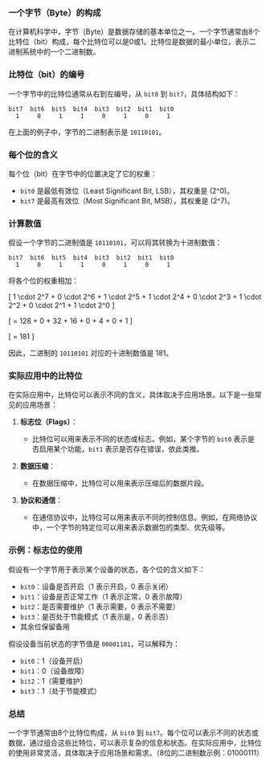 ### 一个字节（Byte）的构成

在计算机科学中，字节（Byte）是数据存储的基本单位之一。一个字节通常由8个比特位（bit）构成，每个比特位可以是0或1。比特位是数据的最小单位，表示二进制系统中的一个二进制数。

### 比特位（bit）的编号

一个字节中的比特位通常从右到左编号，从 `bit0` 到 `bit7`，具体结构如下：

```
bit7  bit6  bit5  bit4  bit3  bit2  bit1  bit0
  1     0     1     1     0     1     0     1
```

在上面的例子中，字节的二进制表示是 `10110101`。

### 每个位的含义

每个位（bit）在字节中的位置决定了它的权重：

- `bit0` 是最低有效位（Least Significant Bit, LSB），其权重是 \(2^0\)。
- `bit7` 是最高有效位（Most Significant Bit, MSB），其权重是 \(2^7\)。

### 计算数值

假设一个字节的二进制值是 `10110101`，可以将其转换为十进制数值：

```
bit7  bit6  bit5  bit4  bit3  bit2  bit1  bit0
  1     0     1     1     0     1     0     1
```

将各个位的权重相加：

\[
1 \cdot 2^7 + 0 \cdot 2^6 + 1 \cdot 2^5 + 1 \cdot 2^4 + 0 \cdot 2^3 + 1 \cdot 2^2 + 0 \cdot 2^1 + 1 \cdot 2^0
\]

\[
= 128 + 0 + 32 + 16 + 0 + 4 + 0 + 1
\]

\[
= 181
\]

因此，二进制的 `10110101` 对应的十进制数值是 181。

### 实际应用中的比特位

在实际应用中，比特位可以表示不同的含义，具体取决于应用场景。以下是一些常见的应用场景：

1. **标志位（Flags）**：
   - 比特位可以用来表示不同的状态或标志。例如，某个字节的 `bit0` 表示是否启用某个功能，`bit1` 表示是否存在错误，依此类推。

2. **数据压缩**：
   - 在数据压缩中，比特位可以用来表示压缩后的数据片段。

3. **协议和通信**：
   - 在通信协议中，比特位可以用来表示不同的控制信息。例如，在网络协议中，一个字节的特定位可以用来表示数据包的类型、优先级等。

### 示例：标志位的使用

假设有一个字节用于表示某个设备的状态，各个位的含义如下：

- `bit0`：设备是否开启（1 表示开启，0 表示关闭）
- `bit1`：设备是否正常工作（1 表示正常，0 表示故障）
- `bit2`：是否需要维护（1 表示需要，0 表示不需要）
- `bit3`：是否处于节能模式（1 表示是，0 表示否）
- 其余位保留备用

假设设备当前状态的字节值是 `00001101`，可以解释为：

- `bit0`：1（设备开启）
- `bit1`：0（设备故障）
- `bit2`：1（需要维护）
- `bit3`：1（处于节能模式）

### 总结

一个字节通常由8个比特位构成，从 `bit0` 到 `bit7`。每个位可以表示不同的状态或数据，通过组合这些比特位，可以表示复杂的信息和状态。在实际应用中，比特位的使用非常灵活，具体取决于应用场景和需求。（8位的二进制数示例：01000111）